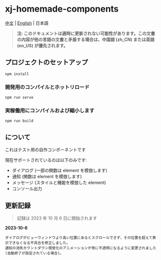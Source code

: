 # xj-homemade-components

[中文](README.md) | [English](README.en-US.md) | 日本語

> **注: このドキュメントは適時に更新されない可能性があります。この文書の内容が他の言語の文書と矛盾する場合は、中国語 (zh_CN) または英語 (en_US) が優先されます。**

## プロジェクトのセットアップ

```shell
npm install
```

### 開発用のコンパイルとホットリロード

```shell
npm run serve
```

### 実稼働用にコンパイルおよび縮小します

```shell
npm run build
```

## について

これはテスト用の自作コンポーネントです

現在サポートされているのは以下のみです:

- ダイアログ (一部の関数は element を模倣します)
- 通知 (関数は element を模倣します)
- メッセージ (スタイルと機能を模倣した element)
- コンソール出力

## 更新記録

> 記録は 2023 年 10 月 6 日に開始されます

**2023-10-6**

```
ダイアログがビューウィンドウより高い位置にあるとスクロールできず、その位置を超えて表示できなくなる不具合を修正しました。
通知の消失カウントダウン視覚化のアニメーションが常に不透明になるように変更されました (自動終了が設定されている場合)。
```


